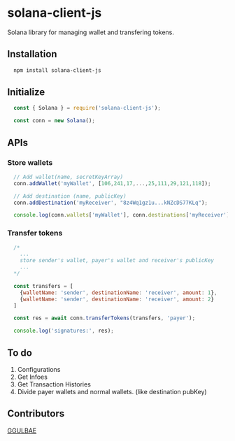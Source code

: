 # solana-client-js

Solana library for managing wallet and transfering tokens.

## Installation

```bash
  npm install solana-client-js
```

## Initialize

```javascript
  const { Solana } = require('solana-client-js');

  const conn = new Solana();
```

## APIs

### Store wallets

``` javascript
  // Add wallet(name, secretKeyArray)
  conn.addWallet('myWallet', [106,241,17,...,25,111,29,121,118]);

  // Add destination (name, publicKey)
  conn.addDestination('myReceiver', "8z4Wq1gz1u...kNZcDS77KLq");

  console.log(conn.wallets['myWallet'], conn.destinations['myReceiver']);
```

### Transfer tokens

``` javascript
  /*
    ...
    store sender's wallet, payer's wallet and receiver's publicKey
    ...
  */

  const transfers = [
    {walletName: 'sender', destinationName: 'receiver', amount: 1},
    {walletName: 'sender', destinationName: 'receiver', amount: 2}
  ]

  const res = await conn.transferTokens(transfers, 'payer');

  console.log('signatures:', res);
```

## To do

1. Configurations
2. Get Infoes
3. Get Transaction Histories
4. Divide payer wallets and normal wallets. (like destination pubKey)

## Contributors

[GGULBAE][link_to_GGULBAE]

[link_to_GGULBAE]: https://github.com/GGULBAE "Go GGULBAE GIT"
